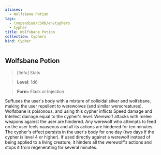 ```yaml
---
aliases:
  - Wolfsbane Potion
tags:
  - Compendium/CSRD/en/Cyphers
  - Cypher
title: Wolfsbane Potion
collection: Cyphers
kind: Cypher
---
```

## Wolfsbane Potion    
>[!info] Stats    
> **Level:** 1d6    
> **Form:** Flask or Injection  
    
Suffuses the user's body with a mixture of colloidal silver and wolfsbane, making the user repellent to werewolves (and similar werecreatures). Wolfsbane is poisonous, and using this cypher inflicts Speed damage and Intellect damage equal to the cypher's level. Werewolf attacks with melee weapons against the user are hindered. Any werewolf who attempts to feed on the user feels nauseous and all its actions are hindered for ten minutes. The cypher's effect persists in the user's body for one day (two days if the cypher is level 4 or higher). If used directly against a werewolf instead of being applied to a living creature, it hinders all the werewolf's actions and stops it from regenerating for several minutes.